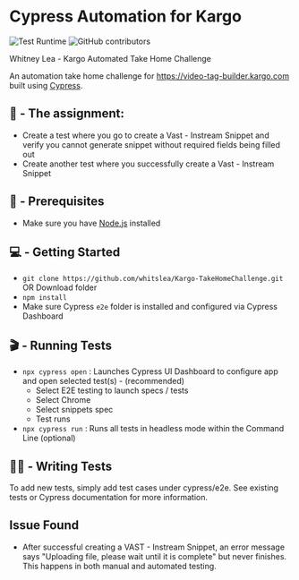 # Cypress Automation for Kargo
![Test Runtime]() ![GitHub contributors]()

Whitney Lea - Kargo Automated Take Home Challenge

An automation take home challenge for https://video-tag-builder.kargo.com built using [Cypress](https://www.cypress.io).

## 📝 - The assignment:
- Create a test where you go to create a Vast - Instream Snippet and verify you cannot generate snippet without required fields being filled out
- Create another test where you successfully create a Vast - Instream Snippet

## 📌 - Prerequisites
- Make sure you have [Node.js](https://nodejs.org/en/download/) installed

## 💻 - Getting Started 
- `git clone https://github.com/whitslea/Kargo-TakeHomeChallenge.git` OR Download folder
- `npm install`
- Make sure Cypress `e2e` folder is installed and configured via Cypress Dashboard

## 🎬 - Running Tests
- `npx cypress open` : Launches Cypress UI Dashboard to configure app and open selected test(s) - (recommended)
  * Select E2E testing to launch specs / tests
  * Select Chrome
  * Select snippets spec
  * Test runs
- `npx cypress run` : Runs all tests in headless mode within the Command Line (optional)

## ✍🏿 - Writing Tests

To add new tests, simply add test cases under cypress/e2e. See existing tests or Cypress documentation for more information.

## Issue Found
- After successful creating a VAST - Instream Snippet, an error message says "Uploading file, please wait until it is complete" but never finishes. This happens in both manual and automated testing.
